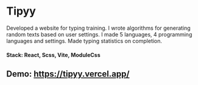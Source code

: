 # Tipyy
Developed a website for typing training. I wrote algorithms for generating random texts based on user settings. I made 5 languages, 4 programming languages and settings. Made typing statistics on completion.

#### <b>Stack: </b> React, Scss, Vite, ModuleCss 

## <b>Demo: </b> https://tipyy.vercel.app/
